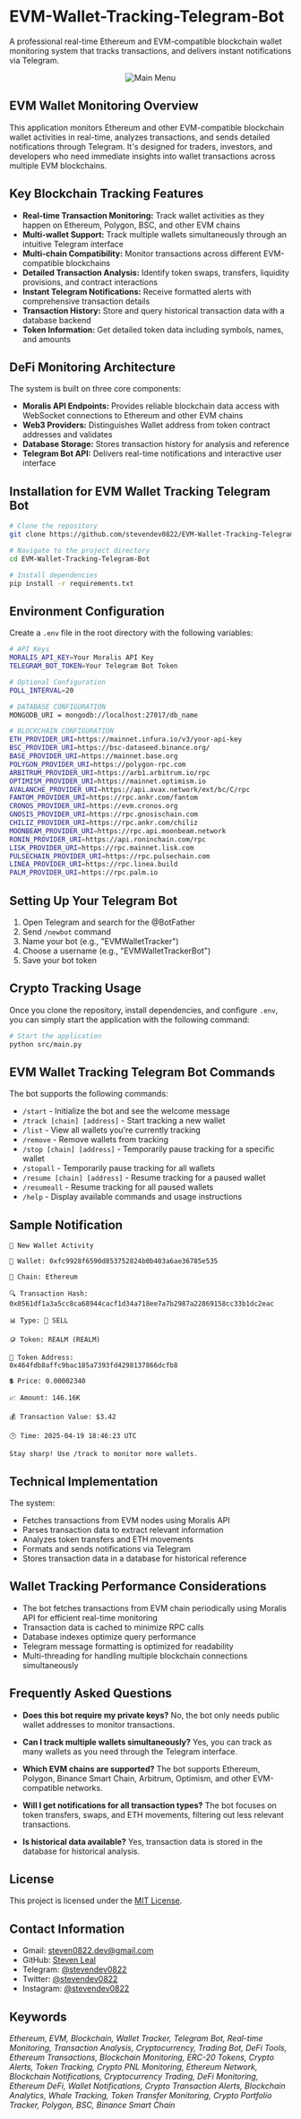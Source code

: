 # EVM-Wallet-Tracking-Telegram-Bot

A professional real-time Ethereum and EVM-compatible blockchain wallet monitoring system that tracks transactions, and delivers instant notifications via Telegram.

<p align="center">
  <img src="https://github.com/stevendev0822/EVM-Wallet-Tracking-Telegram-Bot/blob/main/src/public/Usage.gif" alt="Main Menu">
</p>

## EVM Wallet Monitoring Overview

This application monitors Ethereum and other EVM-compatible blockchain wallet activities in real-time, analyzes transactions, and sends detailed notifications through Telegram. It's designed for traders, investors, and developers who need immediate insights into wallet transactions across multiple EVM blockchains.

## Key Blockchain Tracking Features

- **Real-time Transaction Monitoring:** Track wallet activities as they happen on Ethereum, Polygon, BSC, and other EVM chains
- **Multi-wallet Support:** Track multiple wallets simultaneously through an intuitive Telegram interface
- **Multi-chain Compatibility:** Monitor transactions across different EVM-compatible blockchains
- **Detailed Transaction Analysis:** Identify token swaps, transfers, liquidity provisions, and contract interactions
- **Instant Telegram Notifications:** Receive formatted alerts with comprehensive transaction details
- **Transaction History:** Store and query historical transaction data with a database backend
- **Token Information:** Get detailed token data including symbols, names, and amounts

## DeFi Monitoring Architecture

The system is built on three core components:
- **Moralis API Endpoints:** Provides reliable blockchain data access with WebSocket connections to Ethereum and other EVM chains
- **Web3 Providers:** Distinguishes Wallet address from token contract addresses and validates 
- **Database Storage:** Stores transaction history for analysis and reference
- **Telegram Bot API:** Delivers real-time notifications and interactive user interface

## Installation for EVM Wallet Tracking Telegram Bot

```bash
# Clone the repository
git clone https://github.com/stevendev0822/EVM-Wallet-Tracking-Telegram-Bot.git

# Navigate to the project directory
cd EVM-Wallet-Tracking-Telegram-Bot

# Install dependencies
pip install -r requirements.txt
```

## Environment Configuration

Create a `.env` file in the root directory with the following variables:

```bash
# API Keys
MORALIS_API_KEY=Your Moralis API Key
TELEGRAM_BOT_TOKEN=Your Telegram Bot Token

# Optional Configuration
POLL_INTERVAL=20

# DATABASE CONFIGURATION
MONGODB_URI = mongodb://localhost:27017/db_name

# BLOCKCHAIN CONFIGURATION
ETH_PROVIDER_URI=https://mainnet.infura.io/v3/your-api-key
BSC_PROVIDER_URI=https://bsc-dataseed.binance.org/
BASE_PROVIDER_URI=https://mainnet.base.org
POLYGON_PROVIDER_URI=https://polygon-rpc.com
ARBITRUM_PROVIDER_URI=https://arb1.arbitrum.io/rpc
OPTIMISM_PROVIDER_URI=https://mainnet.optimism.io
AVALANCHE_PROVIDER_URI=https://api.avax.network/ext/bc/C/rpc
FANTOM_PROVIDER_URI=https://rpc.ankr.com/fantom
CRONOS_PROVIDER_URI=https://evm.cronos.org
GNOSIS_PROVIDER_URI=https://rpc.gnosischain.com
CHILIZ_PROVIDER_URI=https://rpc.ankr.com/chiliz
MOONBEAM_PROVIDER_URI=https://rpc.api.moonbeam.network
RONIN_PROVIDER_URI=https://api.roninchain.com/rpc
LISK_PROVIDER_URI=https://rpc.mainnet.lisk.com
PULSECHAIN_PROVIDER_URI=https://rpc.pulsechain.com
LINEA_PROVIDER_URI=https://rpc.linea.build
PALM_PROVIDER_URI=https://rpc.palm.io
```

## Setting Up Your Telegram Bot

1. Open Telegram and search for the @BotFather
2. Send `/newbot` command
3. Name your bot (e.g., "EVMWalletTracker")
4. Choose a username (e.g., "EVMWalletTrackerBot")
5. Save your bot token

## Crypto Tracking Usage

Once you clone the repository, install dependencies, and configure `.env`, you can simply start the application with the following command:

```bash
# Start the application
python src/main.py
```

## EVM Wallet Tracking Telegram Bot Commands

The bot supports the following commands:
- `/start` - Initialize the bot and see the welcome message
- `/track [chain] [address]` - Start tracking a new wallet
- `/list` - View all wallets you're currently tracking
- `/remove` - Remove wallets from tracking
- `/stop [chain] [address]` - Temporarily pause tracking for a specific wallet
- `/stopall` - Temporarily pause tracking for all wallets
- `/resume [chain] [address]` - Resume tracking for a paused wallet
- `/resumeall` - Resume tracking for all paused wallets 
- `/help` - Display available commands and usage instructions


## Sample Notification

```
🔔 New Wallet Activity

👛 Wallet: 0xfc9928f6590d853752824b0b403a6ae36785e535

🔗 Chain: Ethereum

🔍 Transaction Hash:
0x0561df1a3a5cc8ca68944cacf1d34a718ee7a7b2987a22869158cc33b1dc2eac

📊 Type: 🔴 SELL

🪙 Token: REALM (REALM)

📝 Token Address:
0x464fdb8affc9bac185a7393fd4298137866dcfb8

💲 Price: 0.00002340

📈 Amount: 146.16K

💰 Transaction Value: $3.42

🕒 Time: 2025-04-19 18:46:23 UTC

Stay sharp! Use /track to monitor more wallets.
```

## Technical Implementation

The system:
- Fetches transactions from EVM nodes using Moralis API
- Parses transaction data to extract relevant information
- Analyzes token transfers and ETH movements
- Formats and sends notifications via Telegram
- Stores transaction data in a database for historical reference

## Wallet Tracking Performance Considerations

- The bot fetches transactions from EVM chain periodically using Moralis API for efficient real-time monitoring
- Transaction data is cached to minimize RPC calls
- Database indexes optimize query performance
- Telegram message formatting is optimized for readability
- Multi-threading for handling multiple blockchain connections simultaneously

## Frequently Asked Questions

- **Does this bot require my private keys?**
  No, the bot only needs public wallet addresses to monitor transactions.

- **Can I track multiple wallets simultaneously?**
  Yes, you can track as many wallets as you need through the Telegram interface.

- **Which EVM chains are supported?**
  The bot supports Ethereum, Polygon, Binance Smart Chain, Arbitrum, Optimism, and other EVM-compatible networks.

- **Will I get notifications for all transaction types?**
  The bot focuses on token transfers, swaps, and ETH movements, filtering out less relevant transactions.

- **Is historical data available?**
  Yes, transaction data is stored in the database for historical analysis.

## License

This project is licensed under the [MIT License](./LICENSE).

## Contact Information

- Gmail: [steven0822.dev@gmail.com](mailto:steven0822.dev@gmail.com)
- GitHub: [Steven Leal](https://github.com/stevendev0822)
- Telegram: [@stevendev0822](https://t.me/stevendev0822)
- Twitter: [@stevendev0822](https://twitter.com/stevendev0822)
- Instagram: [@stevendev0822](https://www.instagram.com/stevendev0822/)

## Keywords

*Ethereum, EVM, Blockchain, Wallet Tracker, Telegram Bot, Real-time Monitoring, Transaction Analysis, Cryptocurrency, Trading Bot, DeFi Tools, Ethereum Transactions, Blockchain Monitoring, ERC-20 Tokens, Crypto Alerts, Token Tracking, Crypto PNL Monitoring, Ethereum Network, Blockchain Notifications, Cryptocurrency Trading, DeFi Monitoring, Ethereum DeFi, Wallet Notifications, Crypto Transaction Alerts, Blockchain Analytics, Whale Tracking, Token Transfer Monitoring, Crypto Portfolio Tracker, Polygon, BSC, Binance Smart Chain*

